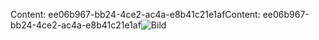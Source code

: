 <span data-ttu-id="c1bab-101">Content: ee06b967-bb24-4ce2-ac4a-e8b41c21e1af</span><span class="sxs-lookup"><span data-stu-id="c1bab-101">Content: ee06b967-bb24-4ce2-ac4a-e8b41c21e1af</span></span>![Bild](5fc2de91-bb3a-4afe-85d6-74fb671c084a.png)
